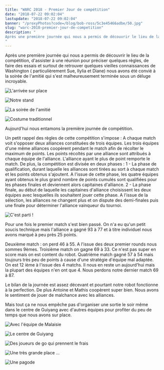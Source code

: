 ```yaml
---
title: "WARC 2018 - Premier Jour de compétition"
date: "2018-07-22 09:02:04"
lastupdate: "2018-07-22 09:02:04"
banner: "/proxyPhotos?code=/blog/bob-ross/5c3e45466adbe/50.jpg"
slug: "warc-2018-premier-jour-de-competition"
description: " 
Après une première journée qui nous a permis de découvrir le lieu de la compétition, d'assister à une réunion pour préciser quelques règles, 
"
---
```

Après une première journée qui nous a permis de découvrir le lieu de la compétition, d'assister à une réunion pour préciser quelques règles, de faire des essais et surtout de retrouver quelques vieilles connaissances de Washington ( particulièrement Sue, Ilylia et Diane) nous avons été convié à la soirée de l'amitié qui s'est malheureusement terminée sous un déluge incroyable.

![L'arrivée sur place](/proxyPhotos?code=/blog/bob-ross/5c3e454fa8695/50.jpg "L'arrivée sur place")

![Notre stand](/proxyPhotos?code=/blog/bob-ross/5c3e45466adbe/50.jpg "Notre stand")

![La soirée de l'amitié](/proxyPhotos?code=/blog/bob-ross/5c3e4558de6e2/50.jpg "La soirée de l'amitié")

![Costume traditionnel](/proxyPhotos?code=/blog/bob-ross/5c3e455b110b5/50.jpg "Costume traditionnel")



Aujourd'hui nous entamons la première journée de compétition.

Un petit rappel des règles de cette compétition s'impose :
A chaque match voit s'opposer deux alliances constituées de trois équipes. Les trois équipes d'une même alliances coopèrent pendant le match afin de récolter le maximum de points. Les points récoltés par une alliance sont attribués à chaque équipe de l'alliance. L'alliance ayant le plus de point remporte le match.
De plus, la compétition est divisée en deux phases :
1 - La phase de qualification, durant laquelle les alliances sont tirées au sort à chaque match et les points obtenus s'ajoutent. A l'issue de cette phase, les quatre équipes ayant obtenus le plus grand nombre de points cumulés sont qualifiées pour les phases finales et deviennent alors capitaines d'alliance.
2 - La phase finale, au début de laquelle les capitaines d'alliance choisissent les deux équipes avec lesquelles ils souhaitent jouer cette phase. A l'issue de la sélection, les alliances ne changent plus et on dispute des demi-finales puis une finale pour déterminer l'alliance vainqueur du tournoi.


![C'est parti !](/proxyPhotos?code=/blog/bob-ross/5c3e455d808bc/50.jpg "C'est parti !")

Pour une fois le premier match s'est bien passé. On n'a eu qu'un petit soucis technique mais l'alliance a gagné 93 à 77 et à titre individuel nous avons marqué à peu près 25 points.

Deuxième match : on perd 46 à 55. A l'issue des deux premier rounds nous sommes 9èmes.
Troisième match on gagne 69 à 33. Ce n'est pas super en score mais on est content du robot.
Quatrième match gagné 57 à 54 mais toujours très peu de points à cause d'une stratégie d'équipe mal adaptée. On est 12 ième à l'issue des 4 matchs.
Il nous en reste un aujourd'hui mais la plupart des équipes n'en ont que 4.
Nous perdons notre dernier match 69 à 87.

Le bilan de la journée est assez décevant et pourtant notre robot fonctionne à la perfection. De plus Antoine et Mathis coopèrent super bien. Nous avons le sentiment de jouer de malchance avec les alliances.


Mais tout ça ne nous empêche pas d'organiser une sortie le soir même dans le centre de Guiyang avec d'autres équipes pour profiter du peu de temps que nous avons sur place.

![Avec l'équipe de Malaisie](/proxyPhotos?code=/blog/bob-ross/5c3e456501592/50.jpg "Avec l'équipe de Malaisie")

![Le centre de Guiyang](/proxyPhotos?code=/blog/bob-ross/5c3e456b2c552/50.jpg "Le centre de Guiyang")

![Des joueurs de go qui prennent le frais](/proxyPhotos?code=/blog/bob-ross/5c3e456fde6d8/50.jpg "Des joueurs de go qui prennent le frais")

![Une très grande place ...](/proxyPhotos?code=/blog/bob-ross/5c3e4575b62b6/50.jpg "Une très grande place ...")

![Une pagode](/proxyPhotos?code=/blog/bob-ross/5c3e457ba0470/50.jpg "Une pagode")












    